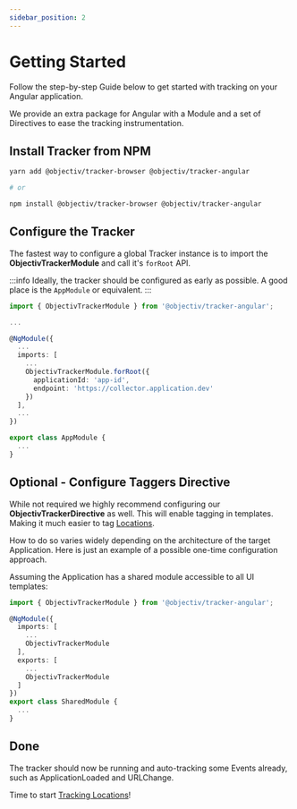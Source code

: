 ```yaml
---
sidebar_position: 2
---
```


# Getting Started

Follow the step-by-step Guide below to get started with tracking on your Angular application.

We provide an extra package for Angular with a Module and a set of Directives to ease the tracking instrumentation.

## Install Tracker from NPM

```bash
yarn add @objectiv/tracker-browser @objectiv/tracker-angular

# or 

npm install @objectiv/tracker-browser @objectiv/tracker-angular
```

## Configure the Tracker

The fastest way to configure a global Tracker instance is to import the **ObjectivTrackerModule** and call it's `forRoot` API.

:::info
Ideally, the tracker should be configured as early as possible. A good place is the `AppModule` or equivalent.
:::

```typescript
import { ObjectivTrackerModule } from '@objectiv/tracker-angular';

...

@NgModule({
  ...
  imports: [
    ...
    ObjectivTrackerModule.forRoot({
      applicationId: 'app-id',
      endpoint: 'https://collector.application.dev'
    })
  ],
  ...
})

export class AppModule {
  ...
}

```

## Optional - Configure Taggers Directive

While not required we highly recommend configuring our **ObjectivTrackerDirective** as well. This will enable tagging in
templates. Making it much easier to tag [Locations](/taxonomy/location-contexts/overview.md).

How to do so varies widely depending on the architecture of the target Application. Here is just an example of a possible one-time configuration approach.

Assuming the Application has a shared module accessible to all UI templates:

```typescript
import { ObjectivTrackerModule } from '@objectiv/tracker-angular';

@NgModule({
  imports: [
    ...
    ObjectivTrackerModule
  ],
  exports: [
    ...
    ObjectivTrackerModule
  ]
})
export class SharedModule {
  ...
}

```


## Done
The tracker should now be running and auto-tracking some Events already, such as ApplicationLoaded and URLChange.

Time to start [Tracking Locations](/tracking/how-to-guides/angular/tracking-locations.md)!
